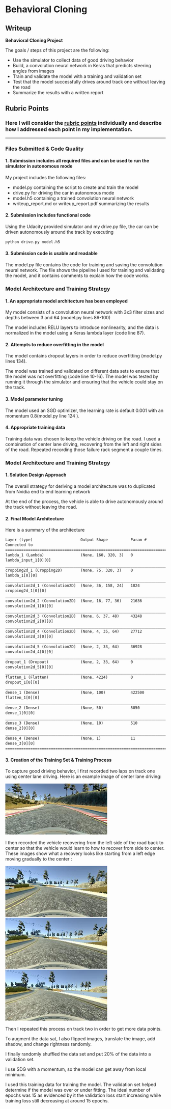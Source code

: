 # **Behavioral Cloning** 

## Writeup 

**Behavioral Cloning Project**

The goals / steps of this project are the following:
* Use the simulator to collect data of good driving behavior
* Build, a convolution neural network in Keras that predicts steering angles from images
* Train and validate the model with a training and validation set
* Test that the model successfully drives around track one without leaving the road
* Summarize the results with a written report


[//]: # (Image References)

[image2]: ./examples/center.jpg "center driving"
[image3]: ./examples/recover1.jpg "Recovery Image"
[image4]: ./examples/recover2.jpg "Recovery Image"
[image5]: ./examples/recover3.jpg "Recovery Image"


## Rubric Points
### Here I will consider the [rubric points](https://review.udacity.com/#!/rubrics/432/view) individually and describe how I addressed each point in my implementation.  

---
### Files Submitted & Code Quality

#### 1. Submission includes all required files and can be used to run the simulator in autonomous mode

My project includes the following files:
* model.py containing the script to create and train the model
* drive.py for driving the car in autonomous mode
* model.h5 containing a trained convolution neural network 
* writeup_report.md or writeup_report.pdf summarizing the results

#### 2. Submission includes functional code
Using the Udacity provided simulator and my drive.py file, the car can be driven autonomously around the track by executing 
```sh
python drive.py model.h5
```

#### 3. Submission code is usable and readable

The model.py file contains the code for training and saving the convolution neural network. The file shows the pipeline I used for training and validating the model, and it contains comments to explain how the code works.

### Model Architecture and Training Strategy

#### 1. An appropriate model architecture has been employed

My model consists of a convolution neural network with 3x3 filter sizes and depths between 3 and 64 (model.py lines 86-100) 

The model includes RELU layers to introduce nonlinearity, and the data is normalized in the model using a Keras lambda layer (code line 87). 



#### 2. Attempts to reduce overfitting in the model

The model contains dropout layers in order to reduce overfitting (model.py lines 134). 

The model was trained and validated on different data sets to ensure that the model was not overfitting (code line 10-16). The model was tested by running it through the simulator and ensuring that the vehicle could stay on the track.

#### 3. Model parameter tuning

The model used an SGD optimizer, the learning rate is default 0.001 with an momentum 0.8(model.py line 124 ).

#### 4. Appropriate training data

Training data was chosen to keep the vehicle driving on the road. I used a combination of center lane driving, recovering from the left and right sides of the road. Repeated recording those failure rack segment a couple times.


### Model Architecture and Training Strategy

#### 1. Solution Design Approach

The overall strategy for deriving a model architecture was to duplicated from Nvidia end to end learning network

At the end of the process, the vehicle is able to drive autonomously around the track without leaving the road.

#### 2. Final Model Architecture

Here is a summary of the architecture
```
Layer (type)                     Output Shape          Param #     Connected to                     
====================================================================================================
lambda_1 (Lambda)                (None, 160, 320, 3)   0           lambda_input_1[0][0]             
____________________________________________________________________________________________________
cropping2d_1 (Cropping2D)        (None, 75, 320, 3)    0           lambda_1[0][0]                   
____________________________________________________________________________________________________
convolution2d_1 (Convolution2D)  (None, 36, 158, 24)   1824        cropping2d_1[0][0]               
____________________________________________________________________________________________________
convolution2d_2 (Convolution2D)  (None, 16, 77, 36)    21636       convolution2d_1[0][0]            
____________________________________________________________________________________________________
convolution2d_3 (Convolution2D)  (None, 6, 37, 48)     43248       convolution2d_2[0][0]            
____________________________________________________________________________________________________
convolution2d_4 (Convolution2D)  (None, 4, 35, 64)     27712       convolution2d_3[0][0]            
____________________________________________________________________________________________________
convolution2d_5 (Convolution2D)  (None, 2, 33, 64)     36928       convolution2d_4[0][0]            
____________________________________________________________________________________________________
dropout_1 (Dropout)              (None, 2, 33, 64)     0           convolution2d_5[0][0]            
____________________________________________________________________________________________________
flatten_1 (Flatten)              (None, 4224)          0           dropout_1[0][0]                  
____________________________________________________________________________________________________
dense_1 (Dense)                  (None, 100)           422500      flatten_1[0][0]                  
____________________________________________________________________________________________________
dense_2 (Dense)                  (None, 50)            5050        dense_1[0][0]                    
____________________________________________________________________________________________________
dense_3 (Dense)                  (None, 10)            510         dense_2[0][0]                    
____________________________________________________________________________________________________
dense_4 (Dense)                  (None, 1)             11          dense_3[0][0]                    
====================================================================================================

```

#### 3. Creation of the Training Set & Training Process

To capture good driving behavior, I first recorded two laps on track one using center lane driving. Here is an example image of center lane driving:

![alt text][image2]

I then recorded the vehicle recovering from the left side of the road back to center so that the vehicle would learn to how to recover from side to center. These images show what a recovery looks like starting from a left edge moving gradually to the center :

![alt text][image3]
![alt text][image4]
![alt text][image5]

Then I repeated this process on track two in order to get more data points.

To augment the data sat, I also flipped images, translate the image, add shadow, and change rightness randomly.

I finally randomly shuffled the data set and put 20% of the data into a validation set. 

I use SDG with a momentum, so the model can get away from local minimum.

I used this training data for training the model. The validation set helped determine if the model was over or under fitting. The ideal number of epochs was 15 as evidenced by it the validation loss start increasing while training loss still decreasing at around 15 epochs. 



